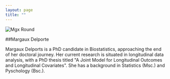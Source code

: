 ```yaml
---
layout: page
title: ""
---
```


![Mgx Round](https://github.com/MargauxDelporte/MargauxDelporte.github.io/assets/51527029/c41a0d2b-9b65-4370-b157-eed7ec8d7be7)

##Margaux Delporte

Margaux Delports is a PhD candidate in Biostatistics, approaching the end of her doctoral journey. Her current research is situated in longitudinal data analysis, with a PhD thesis titled "A Joint Model for Longitudinal Outcomes and Longitudinal Covariates". She has a background in Statistics (Msc.) and Pyschology (Bsc.).


